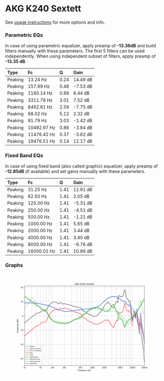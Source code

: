 # AKG K240 Sextett
See [usage instructions](https://github.com/jaakkopasanen/AutoEq#usage) for more options and info.

### Parametric EQs
In case of using parametric equalizer, apply preamp of **-13.36dB** and build filters manually
with these parameters. The first 5 filters can be used independently.
When using independent subset of filters, apply preamp of **-13.35 dB**.

| Type    | Fc          |    Q | Gain     |
|:--------|:------------|:-----|:---------|
| Peaking | 13.24 Hz    | 0.24 | 14.49 dB |
| Peaking | 157.99 Hz   | 0.48 | -7.53 dB |
| Peaking | 1160.14 Hz  | 0.88 | 6.44 dB  |
| Peaking | 3311.78 Hz  | 3.01 | 7.52 dB  |
| Peaking | 6462.61 Hz  | 2.59 | -7.75 dB |
| Peaking | 68.02 Hz    | 5.12 | 2.32 dB  |
| Peaking | 91.79 Hz    | 3.03 | -1.42 dB |
| Peaking | 10492.97 Hz | 0.86 | -3.84 dB |
| Peaking | 11476.42 Hz | 0.37 | -3.62 dB |
| Peaking | 19476.51 Hz | 0.14 | 12.17 dB |

### Fixed Band EQs
In case of using fixed band (also called graphic) equalizer, apply preamp of **-12.85dB**
(if available) and set gains manually with these parameters.

| Type    | Fc          |    Q | Gain     |
|:--------|:------------|:-----|:---------|
| Peaking | 31.25 Hz    | 1.41 | 12.91 dB |
| Peaking | 62.50 Hz    | 1.41 | 2.05 dB  |
| Peaking | 125.00 Hz   | 1.41 | -5.31 dB |
| Peaking | 250.00 Hz   | 1.41 | -4.51 dB |
| Peaking | 500.00 Hz   | 1.41 | -1.21 dB |
| Peaking | 1000.00 Hz  | 1.41 | 5.65 dB  |
| Peaking | 2000.00 Hz  | 1.41 | 3.44 dB  |
| Peaking | 4000.00 Hz  | 1.41 | 3.40 dB  |
| Peaking | 8000.00 Hz  | 1.41 | -6.76 dB |
| Peaking | 16000.01 Hz | 1.41 | 10.86 dB |

### Graphs
![](./AKG%20K240%20Sextett.png)
